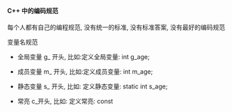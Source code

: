####  C++ 中的编码规范

每个人都有自己的编程规范, 没有统一的标准, 没有标准答案, 没有最好的编码规范

变量名规范

- 全局变量
g_ 开头, 比如:定义全局变量: int g_age;

- 成员变量
m_ 开头, 比如:定义成员变量: int m_age;

- 静态变量
s_ 开头, 比如: 定义静态变量: static int s_age;

- 常亮
c_开头, 比如: 定义常亮: const 